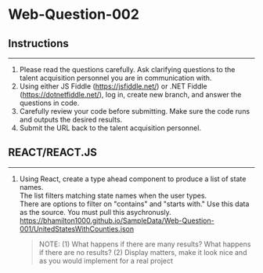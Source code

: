 # Web-Question-002

## Instructions
---
1.  Please read the questions carefully.  Ask clarifying questions to the talent acquisition personnel you are in communication with.
2.  Using either JS Fiddle (https://jsfiddle.net/) or .NET Fiddle (https://dotnetfiddle.net/), log in, create new branch, and answer the questions in code.
3.  Carefully review your code before submitting.  Make sure the code runs and outputs the desired results.
4.  Submit the URL back to the talent acquisition personnel.

## REACT/REACT.JS
---
1.  Using React, create a type ahead component to produce a list of state names.  
    The list filters matching state names when the user types.  
    There are options to filter on "contains" and "starts with."
    Use this data as the source.  You must pull this asychronusly.  https://bhamilton1000.github.io/SampleData/Web-Question-001/UnitedStatesWithCounties.json

	> NOTE:	(1) What happens if there are many results?  What happens if there are no results?
          (2) Display matters, make it look nice and as you would implement for a real project
